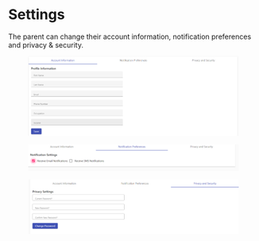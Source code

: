 # Settings

The parent can change their account information, notification preferences and privacy & security.

<figure><img src=".gitbook/assets/s1.png" alt=""><figcaption></figcaption></figure>

<figure><img src=".gitbook/assets/s2.png" alt=""><figcaption></figcaption></figure>

<figure><img src=".gitbook/assets/s3.png" alt=""><figcaption></figcaption></figure>
